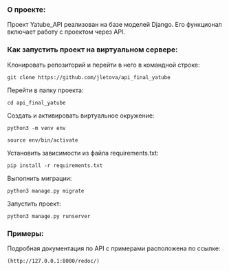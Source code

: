 ### О проекте:
Проект Yatube_API реализован на базе моделей Django. Его функционал включает работу с проектом через API.


### Как запустить проект на виртуальном сервере:

Клонировать репозиторий и перейти в него в командной строке:

```
git clone https://github.com/jletova/api_final_yatube
```

Перейти в папку проекта:

```
cd api_final_yatube
```

Cоздать и активировать виртуальное окружение:

```
python3 -m venv env
```

```
source env/bin/activate
```

Установить зависимости из файла requirements.txt:

```
pip install -r requirements.txt
```

Выполнить миграции:

```
python3 manage.py migrate
```

Запустить проект:

```
python3 manage.py runserver
```


### Примеры:

Подробная документация по API с примерами расположена по ссылке:

```
(http://127.0.0.1:8000/redoc/)
```